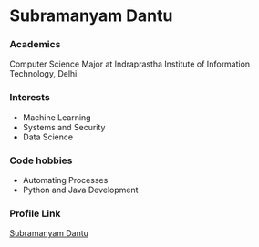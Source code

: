 # Subramanyam Dantu

### Academics

Computer Science Major at Indraprastha Institute of Information Technology, Delhi

### Interests

- Machine Learning
- Systems and Security
- Data Science

### Code hobbies

- Automating Processes
- Python and Java Development

### Profile Link

[Subramanyam Dantu](https://github.com/subkrish)
